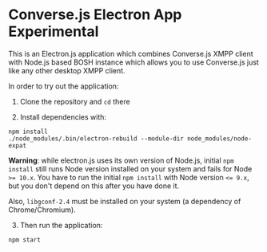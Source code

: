 # Converse.js Electron App Experimental

This is an Electron.js application which combines Converse.js XMPP client with Node.js based BOSH instance which allows you to use Converse.js just like any other desktop XMPP client.

In order to try out the application:

1. Clone the repository and `cd` there

2. Install dependencies with:

```
npm install
./node_modules/.bin/electron-rebuild --module-dir node_modules/node-expat
```

**Warning**: while electron.js uses its own version of Node.js, initial `npm install` still runs Node version installed on your system and fails for Node `>= 10.x`. You have to run the initial `npm install` with Node version `<= 9.x`, but you don't depend on this after you have done it.

Also, `libgconf-2.4` must be installed on your system (a dependency of Chrome/Chromium).

3. Then run the application:

```
npm start
```
